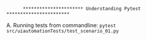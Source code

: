           ********************** Understanding Pytest ***********************


   A. Running tests from commandline:
     `pytest src/uiautomationTests/test_scenario_01.py`